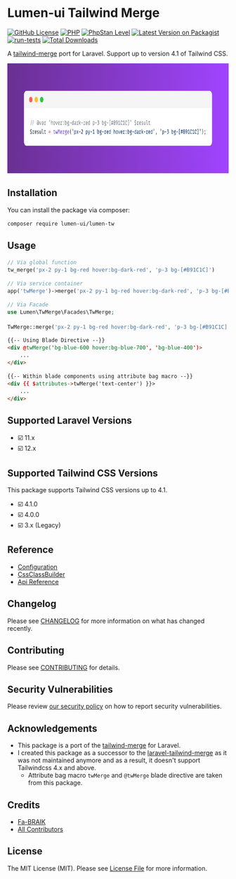 # Lumen-ui Tailwind Merge

[![GitHub License](https://img.shields.io/github/license/nuxtifyts/php-dto)](https://github.com/Fa-BRAIK/lumen-tw/blob/main/LICENSE.md)
[![PHP](https://img.shields.io/badge/php-%23777BB4.svg?&logo=php&logoColor=white&label=8.4)](https://www.php.net/releases/8.4/en.php)
[![PhpStan Level](https://img.shields.io/badge/PHPStan-level%2010-brightgreen.svg)](https://phpstan.org/user-guide/rule-levels)
[![Latest Version on Packagist](https://img.shields.io/packagist/v/lumen-ui/lumen-tw.svg?style=flat-square)](https://packagist.org/packages/lumen-ui/lumen-tw)
[![run-tests](https://github.com/Fa-BRAIK/lumen-tw/actions/workflows/run-tests.yml/badge.svg)](https://github.com/Fa-BRAIK/lumen-tw/actions/workflows/run-tests.yml)
[![Total Downloads](https://img.shields.io/packagist/dt/lumen-ui/lumen-tw.svg?style=flat-square)](https://packagist.org/packages/lumen-ui/lumen-tw)

A [tailwind-merge](https://github.com/dcastil/tailwind-merge) port for Laravel. Support up to version 4.1 of Tailwind CSS.

<p align="center">
    <picture>
        <source media="(prefers-color-scheme: dark)" srcset="https://github.com/Fa-BRAIK/lumen-tw/blob/main/art/dark%3Ahow-to-use.png">
        <img alt="LumenTw example" src="https://github.com/Fa-BRAIK/lumen-tw/blob/main/art/light%3Ahow-to-use.png" height="250px">
    </picture>
</p>

## Installation

You can install the package via composer:

```bash
composer require lumen-ui/lumen-tw
```

## Usage

```php
// Via global function
tw_merge('px-2 py-1 bg-red hover:bg-dark-red', 'p-3 bg-[#B91C1C]')
```

```php
// Via service container
app('twMerge')->merge('px-2 py-1 bg-red hover:bg-dark-red', 'p-3 bg-[#B91C1C]');
```

```php
// Via Facade
use Lumen\TwMerge\Facades\TwMerge;

TwMerge::merge('px-2 py-1 bg-red hover:bg-dark-red', 'p-3 bg-[#B91C1C]');
```

```html
{{-- Using Blade Directive --}}
<div @twMerge('bg-blue-600 hover:bg-blue-700', 'bg-blue-400')>
    ...   
</div>
```

```html
{{-- Within blade components using attribute bag macro --}}
<div {{ $attributes->twMerge('text-center') }}>
    ...
</div>
```

## Supported Laravel Versions
- ☑️ 11.x
- ☑️ 12.x

## Supported Tailwind CSS Versions

This package supports Tailwind CSS versions up to 4.1.
- ☑️ 4.1.0
- ☑️ 4.0.0
- ☑️ 3.x (Legacy)

## Reference

- [Configuration](https://github.com/Fa-BRAIK/lumen-tw/tree/main/docs/configuration.md)
- [CssClassBuilder](https://github.com/Fa-BRAIK/lumen-tw/tree/main/docs/css-class-builder.md)
- [Api Reference](https://github.com/Fa-BRAIK/lumen-tw/tree/main/docs/api-reference.md)

## Changelog

Please see [CHANGELOG](CHANGELOG.md) for more information on what has changed recently.

## Contributing

Please see [CONTRIBUTING](CONTRIBUTING.md) for details.

## Security Vulnerabilities

Please review [our security policy](../../security/policy) on how to report security vulnerabilities.

## Acknowledgements

- This package is a port of the [tailwind-merge](https://github.com/dcastil/tailwind-merge) for Laravel.
- I created this package as a successor to the [laravel-tailwind-merge](https://github.com/gehrisandro/tailwind-merge-laravel)
as it was not maintained anymore and as a result, it doesn't support Tailwindcss 4.x and above.
  - Attribute bag macro `twMerge` and `@twMerge` blade directive are taken from this package.

## Credits

- [Fa-BRAIK](https://github.com/Fa-BRAIK)
- [All Contributors](../../contributors)

## License

The MIT License (MIT). Please see [License File](LICENSE.md) for more information.
